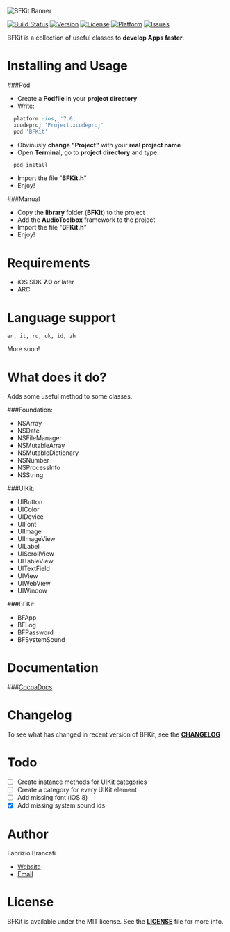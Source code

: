 ![BFKit Banner](http://github.fabriziobrancati.com/bfkit/resources/banner.png)

[![Build Status](https://travis-ci.org/FabrizioBrancati/BFKit.svg?branch=master)](https://travis-ci.org/FabrizioBrancati/BFKit)
[![Version](https://img.shields.io/cocoapods/v/BFKit.svg?style=flat)](http://cocoadocs.org/docsets/BFKit)
[![License](https://img.shields.io/cocoapods/l/BFKit.svg?style=flat)](http://cocoadocs.org/docsets/BFKit)
[![Platform](https://img.shields.io/cocoapods/p/BFKit.svg?style=flat)](http://cocoadocs.org/docsets/BFKit)
[![Issues](https://img.shields.io/github/issues/FabrizioBrancati/BFKit.svg?style=flat)](https://github.com/FabrizioBrancati/BFKit/issues)

BFKit is a collection of useful classes to **develop Apps faster**.

Installing and Usage
====================

###Pod
- Create a **Podfile** in your **project directory**
- Write:
```ruby
  platform :ios, '7.0'
  xcodeproj 'Project.xcodeproj'
  pod 'BFKit'
```
- Obviously **change "Project"**  with your **real project name**
- Open **Terminal**, go to **project directory** and type:
```bash
  pod install
```
- Import the file "**BFKit.h**"
- Enjoy!

###Manual
- Copy the **library** folder (**BFKit**) to the project
- Add the **AudioToolbox** framework to the project
- Import the file "**BFKit.h**"
- Enjoy!

Requirements
============
- iOS SDK **7.0** or later
- ARC

Language support
================
```en, it, ru, uk, id, zh```

More soon!

What does it do?
================
Adds some useful method to some classes.

###Foundation:
- NSArray
- NSDate
- NSFileManager
- NSMutableArray
- NSMutableDictionary
- NSNumber
- NSProcessInfo
- NSString

###UIKit:
- UIButton
- UIColor
- UIDevice
- UIFont
- UIImage
- UIImageView
- UILabel
- UIScrollView
- UITableView
- UITextField
- UIView
- UIWebView
- UIWindow

###BFKit:
- BFApp
- BFLog
- BFPassword
- BFSystemSound

Documentation
=============

###[CocoaDocs](http://cocoadocs.org/docsets/BFKit)

Changelog
=========

To see what has changed in recent version of BFKit, see the **[CHANGELOG](https://github.com/FabrizioBrancati/BFKit/blob/master/CHANGELOG.md)**

Todo
====
- [ ] Create instance methods for UIKit categories
- [ ] Create a category for every UIKit element
- [ ] Add missing font (iOS 8)
- [x] Add missing system sound ids

Author
======
Fabrizio Brancati

- [Website](http://www.fabriziobrancati.com)
- [Email](mailto:fabrizio.brancati@gmail.com)

License
=======
BFKit is available under the MIT license. See the **[LICENSE](https://github.com/FabrizioBrancati/BFKit/blob/master/LICENSE)** file for more info.
